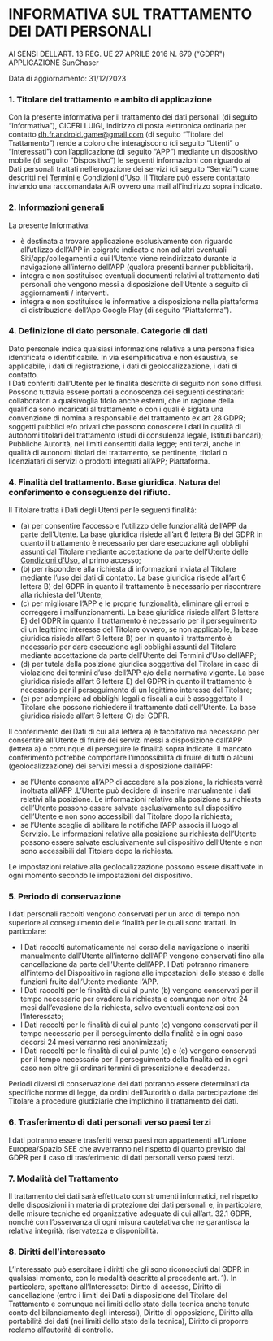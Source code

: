 # INFORMATIVA SUL TRATTAMENTO DEI DATI PERSONALI 
AI SENSI DELL’ART. 13 REG. UE 27 APRILE 2016 N. 679 (“GDPR")
APPLICAZIONE SunChaser

Data di aggiornamento: 31/12/2023

### 1. Titolare del trattamento e ambito di applicazione
 
Con la presente informativa per il trattamento dei dati personali (di seguito “Informativa”), CICERI LUIGI, indirizzo di posta elettronica ordinaria per contatto dh.fr.android.game@gmail.com (di seguito “Titolare del Trattamento”) rende a coloro che interagiscono (di seguito “Utenti” o “Interessati”) con l’applicazione (di seguito “APP”) mediante un dispositivo mobile (di seguito “Dispositivo”) le seguenti informazioni con riguardo ai Dati personali trattati nell’erogazione dei servizi (di seguito “Servizi”) come descritti nei [Termini e Condizioni d’Uso](https://github.com/Gallinator/sunchaser-legal/blob/main/TermsOfService.md). Il Titolare può essere contattato inviando una raccomandata A/R ovvero una mail all’indirizzo sopra indicato.


### 2. Informazioni generali
La presente Informativa:

- è destinata a trovare applicazione esclusivamente con riguardo all’utilizzo dell’APP in epigrafe indicato e non ad altri eventuali Siti/app/collegamenti a cui l’Utente viene reindirizzato durante la navigazione all’interno dell’APP (qualora presenti banner    pubblicitari).
- integra e non sostituisce eventuali documenti relativi al trattamento dati personali che vengono messi a disposizione dell’Utente a seguito di aggiornamenti / interventi.
- integra e non sostituisce le informative a disposizione nella piattaforma di distribuzione dell’App Google Play (di seguito “Piattaforma”). 

###  4.  Definizione di dato personale. Categorie di dati
Dato personale indica qualsiasi informazione relativa a una persona fisica identificata o identificabile. In via esemplificativa e non esaustiva, se applicabile, i dati di registrazione, i dati di geolocalizzazione, i dati di contatto.  
I Dati conferiti dall’Utente per le finalità descritte di seguito non sono diffusi. Possono tuttavia essere portati a conoscenza dei seguenti destinatari: collaboratori a qualsivoglia titolo anche esterni, che in ragione della qualifica sono incaricati al trattamento o con i quali è siglata una convenzione di nomina a responsabile del trattamento ex art 28 GDPR; soggetti pubblici e/o privati che possono conoscere i dati in qualità di autonomi titolari del trattamento (studi di consulenza legale, Istituti bancari); Pubbliche Autorità, nei limiti consentiti dalla legge; enti terzi, anche in qualità di autonomi titolari del trattamento, se pertinente, titolari o licenziatari di servizi o prodotti integrati all’APP; Piattaforma. 

### 4.  Finalità del trattamento. Base giuridica. Natura del conferimento e conseguenze del rifiuto.
Il Titolare  tratta i Dati degli Utenti per le seguenti finalità:

- (a) per consentire l’accesso e l’utilizzo delle funzionalità dell’APP da parte dell’Utente. La base giuridica risiede all’art 6 lettera B) del GDPR in quanto il trattamento è necessario per dare esecuzione agli obblighi assunti dal Titolare mediante accettazione da parte dell’Utente delle [Condizioni d’Uso](https://github.com/Gallinator/sunchaser-legal/blob/main/TermsOfService.md), al primo accesso;
- (b) per rispondere alla richiesta di informazioni inviata al Titolare mediante l’uso dei dati di contatto. La base giuridica risiede all’art 6 lettera B) del GDPR in quanto il trattamento è necessario per riscontrare alla richiesta dell’Utente;
- (c) per migliorare l’APP e le proprie funzionalità, eliminare gli errori e correggere i malfunzionamenti. La base giuridica risiede all’art 6 lettera E) del GDPR in quanto il trattamento è necessario per il perseguimento di un legittimo interesse del Titolare ovvero, se non applicabile, la base giuridica risiede all’art 6 lettera B) per in quanto il trattamento è necessario per dare esecuzione agli obblighi assunti dal Titolare mediante accettazione da parte dell’Utente dei Termini d’Uso dell’APP;
 - (d) per tutela della posizione giuridica soggettiva del Titolare in caso di violazione dei termini d’uso dell’APP e/o della normativa vigente. La base giuridica risiede all’art 6 lettera E) del GDPR in quanto il trattamento è necessario per il perseguimento di un legittimo interesse del Titolare;
- (e) per adempiere ad obblighi legali o fiscali a cui è assoggettato il Titolare che possono richiedere il trattamento dati dell’Utente. La base giuridica risiede all’art 6 lettera C) del GDPR.

Il conferimento dei Dati di cui alla lettera a) è facoltativo ma necessario per consentire all’Utente di fruire dei servizi messi a disposizione dall’APP (lettera a) o comunque di perseguire le finalità sopra indicate. Il mancato conferimento potrebbe comportare l’impossibilità di fruire di tutti o alcuni (geolocalizzazione) dei servizi messi a disposizione dall’APP:

- se l’Utente consente all’APP di accedere alla posizione, la richiesta verrà inoltrata all’APP .L’Utente può decidere di inserire manualmente i dati relativi alla posizione. Le informazioni relative alla posizione su richiesta dell’Utente possono essere salvate esclusivamente sul dispositivo dell’Utente e non sono accessibili dal Titolare dopo la richiesta;
- se l’Utente sceglie di abilitare le notifiche l’APP associa il luogo al Servizio. Le informazioni relative alla posizione su richiesta dell’Utente possono essere salvate esclusivamente sul dispositivo dell’Utente e non sono accessibili dal Titolare dopo la richiesta.

Le impostazioni relative alla geolocalizzazione possono essere disattivate in ogni momento secondo le impostazioni del dispositivo.

### 5. Periodo di conservazione
I dati personali raccolti vengono conservati per un arco di tempo non superiore al conseguimento delle finalità per le quali sono trattati. In particolare:

- I Dati raccolti automaticamente nel corso della navigazione o inseriti manualmente dall’Utente all’interno dell’APP vengono conservati fino alla cancellazione da parte dell’Utente dell’APP. I Dati potranno rimanere all’interno del Dispositivo in ragione alle impostazioni dello stesso e delle funzioni fruite dall’Utente mediante l’APP.
- I Dati raccolti per le finalità di cui al punto (b) vengono conservati per il tempo necessario per evadere la richiesta e comunque non oltre 24 mesi dall’evasione della richiesta, salvo eventuali contenziosi con l’Interessato;
- I Dati raccolti per le finalità di cui al punto (c) vengono conservati per il tempo necessario per il perseguimento della finalità e in ogni caso decorsi 24 mesi verranno resi anonimizzati;
- I Dati raccolti per le finalità di cui al punto (d) e (e) vengono conservati per il tempo necessario per il perseguimento della finalità ed in ogni caso non oltre gli ordinari termini di prescrizione e decadenza.

Periodi diversi di conservazione dei dati potranno essere determinati da specifiche norme di legge, da ordini dell’Autorità o dalla partecipazione del Titolare a procedure giudiziarie che implichino il trattamento dei dati.

### 6.  Trasferimento di dati personali verso paesi terzi
I dati potranno essere trasferiti verso paesi non appartenenti all’Unione Europea/Spazio SEE che avverranno nel rispetto di quanto previsto dal GDPR per il caso di trasferimento di dati personali verso paesi terzi. 

### 7.  Modalità del Trattamento
Il trattamento dei dati sarà effettuato con strumenti informatici, nel rispetto delle disposizioni in materia di protezione dei dati personali e, in particolare, delle misure tecniche ed organizzative adeguate di cui all’art. 32.1 GDPR, nonché con l’osservanza di ogni misura cautelativa che ne garantisca la relativa integrità, riservatezza e disponibilità. 

### 8.  Diritti dell’interessato
L’Interessato può esercitare i diritti che gli sono riconosciuti dal GDPR in qualsiasi momento, con le modalità descritte al precedente art. 1). In particolare, spettano all’Interessato: Diritto di accesso, Diritto di cancellazione (entro i limiti dei Dati a disposizione del Titolare del Trattamento e comunque nei limiti dello stato della tecnica anche tenuto conto del bilanciamento degli interessi), Diritto di opposizione, Diritto alla portabilità dei dati (nei limiti dello stato della tecnica), Diritto di proporre reclamo all’autorità di controllo.
